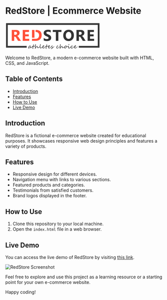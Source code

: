 # RedStore | Ecommerce Website

![RedStore Logo](images/logo.png)

Welcome to RedStore, a modern e-commerce website built with HTML, CSS, and JavaScript.

## Table of Contents

- [Introduction](#introduction)
- [Features](#features)
- [How to Use](#how-to-use)
- [Live Demo](#live-demo)

## Introduction

RedStore is a fictional e-commerce website created for educational purposes. It showcases responsive web design principles and features a variety of products.

## Features

- Responsive design for different devices.
- Navigation menu with links to various sections.
- Featured products and categories.
- Testimonials from satisfied customers.
- Brand logos displayed in the footer.

## How to Use

1. Clone this repository to your local machine.
2. Open the `index.html` file in a web browser.

## Live Demo

You can access the live demo of RedStore by visiting [this link](https://store-ot3q.onrender.com/).

![RedStore Screenshot](images/screenshot.png)

Feel free to explore and use this project as a learning resource or a starting point for your own e-commerce website.

Happy coding!
